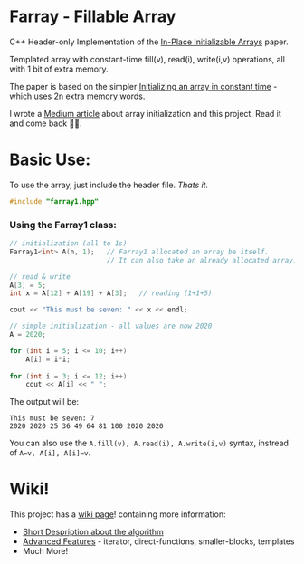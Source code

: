 # Farray - Fillable Array
C++ Header-only Implementation of the [In-Place Initializable Arrays](https://arxiv.org/abs/1709.08900) paper.

Templated array with constant-time fill(v), read(i), write(i,v) operations, all with 1 bit of extra memory.

The paper is based on the simpler [Initializing an array in constant time](https://eli.thegreenplace.net/2008/08/23/initializing-an-array-in-constant-time) - which uses 2n extra memory words.

I wrote a [Medium article](https://link.medium.com/Q8YbkDJX2bb) about array initialization and this project. Read it and come back 🧑‍💻. 

# Basic Use:
To use the array, just include the header file. *Thats it.*
```c
#include "farray1.hpp"
```

### Using the Farray1 class:
```c
// initialization (all to 1s)
Farray1<int> A(n, 1);   // Farray1 allocated an array be itself. 
                        // It can also take an already allocated array.

// read & write
A[3] = 5;
int x = A[12] + A[19] + A[3];   // reading (1+1+5)

cout << "This must be seven: " << x << endl;

// simple initialization - all values are now 2020
A = 2020;     

for (int i = 5; i <= 10; i++)
    A[i] = i*i;
    
for (int i = 3; i <= 12; i++)
    cout << A[i] << " ";
```

The output will be:
```
This must be seven: 7
2020 2020 25 36 49 64 81 100 2020 2020 
```

You can also use the `A.fill(v), A.read(i), A.write(i,v)` syntax, instread of `A=v, A[i], A[i]=v`.

# Wiki!

This project has a [wiki page](https://github.com/tomhea/farray/wiki)! containing more information:<br>
* [Short Despription about the algorithm](https://github.com/tomhea/farray/wiki/Short-Description)
* [Advanced Features](https://github.com/tomhea/farray/wiki/Advanced-Features) - iterator, direct-functions, smaller-blocks, templates
* Much More!

